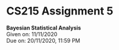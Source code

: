 # CS215 Assignment 5
**Bayesian Statistical Analysis**  
Given on: 11/11/2020  
Due on: 20/11/2020, 11:59 PM
